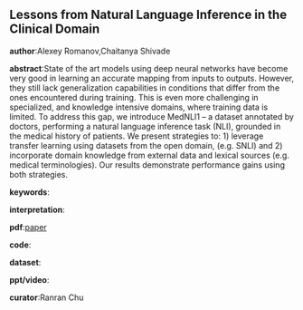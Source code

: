 ## Lessons from Natural Language Inference in the Clinical Domain
**author**:Alexey Romanov,Chaitanya Shivade

**abstract**:State of the art models using deep neural
networks have become very good in learning an accurate mapping from inputs to outputs. However, they still lack generalization capabilities in conditions that differ from the ones encountered during training. This is even more challenging in specialized, and knowledge intensive domains, where training data is limited. To address this gap, we introduce MedNLI1 – a dataset annotated by doctors, performing a natural language inference task (NLI), grounded in the medical history of patients. We present strategies to: 1) leverage
transfer learning using datasets from the open domain, (e.g. SNLI) and 2) incorporate domain knowledge from external data and lexical sources (e.g. medical terminologies). Our results demonstrate performance gains using both strategies.

**keywords**:

**interpretation**:

**pdf**:[paper](https://www.aclweb.org/anthology/D18-1187.pdf)

**code**:

**dataset**:

**ppt/video**:

**curator**:Ranran Chu